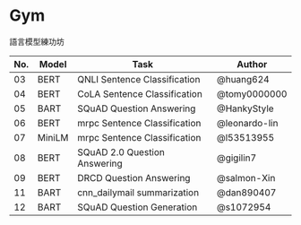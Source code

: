 # Gym
語言模型練功坊

| No.  | Model | Task                         | Author       |
| ---- | ----- | ---------------------------- | ------------ |
| 03    | BERT  | QNLI Sentence Classification | @huang624    |
| 04    | BERT  | CoLA Sentence Classification | @tomy0000000 |
| 05    | BART  | SQuAD Question Answering     | @HankyStyle  |
| 06   | BERT  | mrpc Sentence Classification | @leonardo-lin    |
| 07    | MiniLM| mrpc Sentence Classification | @l53513955   |
| 08    | BERT  | SQuAD 2.0 Question Answering | @gigilin7    |
| 09    | BERT  | DRCD Question Answering      | @salmon-Xin  |
| 11   | BART  | cnn_dailymail summarization | @dan890407    |
| 12   | BART  | SQuAD Question Generation    | @s1072954    |
